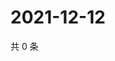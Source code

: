 # 2021-12-12

共 0 条

<!-- BEGIN WEIBO -->
<!-- 最后更新时间 Sun Dec 12 2021 01:19:31 GMT+0800 (China Standard Time) -->

<!-- END WEIBO -->
